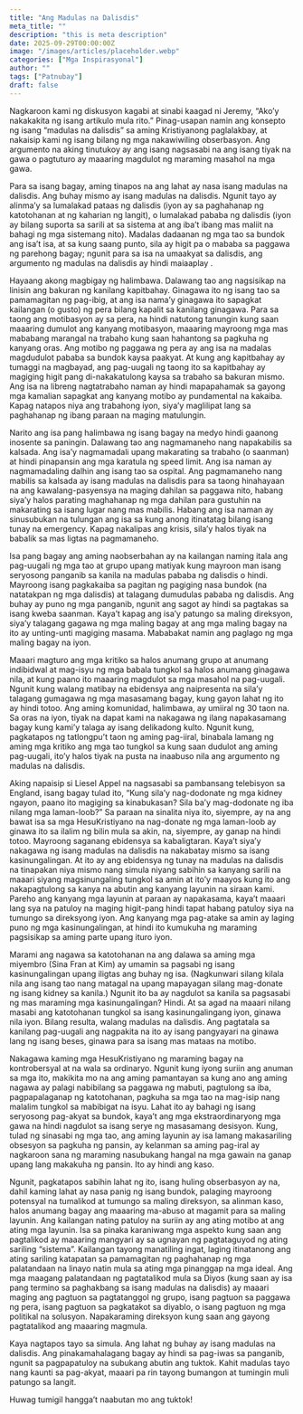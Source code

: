 ```yaml
---
title: "Ang Madulas na Dalisdis"
meta_title: ""
description: "this is meta description"
date: 2025-09-29T00:00:00Z
image: "/images/articles/placeholder.webp"
categories: ["Mga Inspirasyonal"]
author: ""
tags: ["Patnubay"]
draft: false
---
```


Nagkaroon kami ng diskusyon kagabi at sinabi kaagad ni Jeremy, “Ako’y nakakakita ng isang artikulo mula rito.” Pinag-usapan namin ang konsepto ng isang “madulas na dalisdis” sa aming Kristiyanong paglalakbay, at nakaisip kami ng isang bilang ng mga nakawiwiling obserbasyon. Ang argumento na aking tinutukoy ay ang isang nagsasabi na ang isang tiyak na gawa o pagtuturo ay maaaring magdulot ng maraming masahol na mga gawa.  
  
Para sa isang bagay, aming tinapos na ang lahat ay nasa isang madulas na dalisdis. Ang buhay mismo ay isang madulas na dalisdis. Ngunit tayo ay alinma’y sa lumalakad pataas ng dalisdis (iyon ay sa paghahanap ng katotohanan at ng kaharian ng langit), o lumalakad pababa ng dalisdis (iyon ay bilang suporta sa sarili at sa sistema at ang iba’t ibang mas maliit na bahagi ng mga sistemang nito). Madalas dadaanan ng mga tao sa bundok ang isa’t isa, at sa kung saang punto, sila ay higit pa o mababa sa paggawa ng parehong bagay; ngunit para sa isa na umaakyat sa dalisdis, ang argumento ng madulas na dalisdis ay hindi maiaaplay .  
  
Hayaang akong magbigay ng halimbawa. Dalawang tao ang nagsisikap na linisin ang bakuran ng kanilang kapitbahay. Ginagawa ito ng isang tao sa pamamagitan ng pag-ibig, at ang isa nama’y ginagawa ito sapagkat kailangan (o gusto) ng pera bilang kapalit sa kanilang ginagawa. Para sa taong ang motibasyon ay sa pera, na hindi natutong tanungin kung saan maaaring dumulot ang kanyang motibasyon, maaaring mayroong mga mas mababang marangal na trabaho kung saan hahantong sa pagkuha ng kanyang oras. Ang motibo ng paggawa ng pera ay ang isa na madalas magdudulot pababa sa bundok kaysa paakyat. At kung ang kapitbahay ay tumaggi na magbayad, ang pag-uugali ng taong ito sa kapitbahay ay magiging higit pang di-nakakatulong kaysa sa trabaho sa bakuran mismo. Ang isa na libreng nagtatrabaho naman ay hindi mapapahamak sa gayong mga kamalian sapagkat ang kanyang motibo ay pundamental na kakaiba. Kapag natapos niya ang trabahong iyon, siya’y maglilipat lang sa paghahanap ng ibang paraan na maging matulungin.  
  
Narito ang isa pang halimbawa ng isang bagay na medyo hindi gaanong inosente sa paningin. Dalawang tao ang nagmamaneho nang napakabilis sa kalsada. Ang isa’y nagmamadali upang makarating sa trabaho (o saanman) at hindi pinapansin ang mga karatula ng speed limit. Ang isa naman ay nagmamadaling dalhin ang isang tao sa ospital. Ang pagmamaneho nang mabilis sa kalsada ay isang madulas na dalisdis para sa taong hinahayaan na ang kawalang-pasyensya na maging dahilan sa paggawa nito, habang siya’y halos parating maghahanap ng mga dahilan para gustuhin na makarating sa isang lugar nang mas mabilis. Habang ang isa naman ay sinusubukan na tulungan ang isa sa kung anong itinatatag bilang isang tunay na emergency. Kapag nakalipas ang krisis, sila’y halos tiyak na babalik sa mas ligtas na pagmamaneho.  
  
Isa pang bagay ang aming naobserbahan ay na kailangan naming itala ang pag-uugali ng mga tao at grupo upang matiyak kung mayroon man isang seryosong panganib sa kanila na madulas pababa ng dalisdis o hindi. Mayroong isang pagkakaiba sa pagitan ng pagiging nasa bundok (na natatakpan ng mga dalisdis) at talagang dumudulas pababa ng dalisdis. Ang buhay ay puno ng mga panganib, ngunit ang sagot ay hindi sa pagtakas sa isang kweba saanman. Kaya’t kapag ang isa’y patungo sa maling direksyon, siya’y talagang gagawa ng mga maling bagay at ang mga maling bagay na ito ay unting-unti magiging masama. Mababakat namin ang paglago ng mga maling bagay na iyon.  
  
Maaari magturo ang mga kritiko sa halos anumang grupo at anumang indibidwal at mag-isyu ng mga babala tungkol sa halos anumang ginagawa nila, at kung paano ito maaaring magdulot sa mga masahol na pag-uugali. Ngunit kung walang matibay na ebidensya ang naipresenta na sila’y talagang gumagawa ng mga masasamang bagay, kung gayon lahat ng ito ay hindi totoo. Ang aming komunidad, halimbawa, ay umiiral ng 30 taon na. Sa oras na iyon, tiyak na dapat kami na nakagawa ng ilang napakasamang bagay kung kami’y talaga ay isang delikadong kulto. Ngunit kung, pagkatapos ng tatlongpu’t taon ng aming pag-iiral, binabala lamang ng aming mga kritiko ang mga tao tungkol sa kung saan dudulot ang aming pag-uugali, ito’y halos tiyak na pusta na inaabuso nila ang argumento ng madulas na dalisdis.  
  
Aking napaisip si Liesel Appel na nagsasabi sa pambansang telebisyon sa England, isang bagay tulad ito, “Kung sila’y nag-dodonate ng mga kidney ngayon, paano ito magiging sa kinabukasan? Sila ba’y mag-dodonate ng iba nilang mga laman-loob?” Sa paraan na sinalita niya ito, siyempre, ay na ang bawat isa sa mga HesuKristiyano na nag-donate ng mga laman-loob ay ginawa ito sa ilalim ng bilin mula sa akin, na, siyempre, ay ganap na hindi totoo. Mayroong saganang ebidensya sa kabaligtaran. Kaya’t siya’y nakagawa ng isang madulas na dalisdis na nakabatay mismo sa isang kasinungalingan. At ito ay ang ebidensya ng tunay na madulas na dalisdis na tinapakan niya mismo nang simula niyang sabihin sa kanyang sarili na maaari siyang magsinungaling tungkol sa amin at ito’y maayos kung ito ang nakapagtulong sa kanya na abutin ang kanyang layunin na siraan kami. Pareho ang kanyang mga layunin at paraan ay napakasama, kaya’t maaari lang sya na patuloy na maging higit-pang hindi tapat habang patuloy siya na tumungo sa direksyong iyon. Ang kanyang mga pag-atake sa amin ay laging puno ng mga kasinungalingan, at hindi ito kumukuha ng maraming pagsisikap sa aming parte upang ituro iyon.  
  
Marami ang nagawa sa katotohanan na ang dalawa sa aming mga miyembro (Sina Fran at Kim) ay umamin sa pagsabi ng isang kasinungalingan upang iligtas ang buhay ng isa. (Nagkunwari silang kilala nila ang isang tao nang matagal na upang mapayagan silang mag-donate ng isang kidney sa kanila.) Ngunit ito ba ay nagdulot sa kanila sa pagsasabi ng mas maraming mga kasinungalingan? Hindi. At sa agad na maaari nilang masabi ang katotohanan tungkol sa isang kasinungalingang iyon, ginawa nila iyon. Bilang resulta, walang madulas na dalisdis. Ang pagtatala sa kanilang pag-uugali ang nagpakita na ito ay isang pangyayari na ginawa lang ng isang beses, ginawa para sa isang mas mataas na motibo.  
  
Nakagawa kaming mga HesuKristiyano ng maraming bagay na kontrobersyal at na wala sa ordinaryo. Ngunit kung iyong suriin ang anuman sa mga ito, makikita mo na ang aming pamantayan sa kung ano ang aming nagawa ay palagi nabibilang sa paggawa ng mabuti, pagtulong sa iba, pagpapalaganap ng katotohanan, pagkuha sa mga tao na mag-isip nang malalim tungkol sa mabibigat na isyu. Lahat ito ay bahagi ng isang seryosong pag-akyat sa bundok, kaya’t ang mga ekstraordinaryong mga gawa na hindi nagdulot sa isang serye ng masasamang desisyon. Kung, tulad ng sinasabi ng mga tao, ang aming layunin ay isa lamang makasariling obsesyon sa pagkuha ng pansin, ay kelanman sa aming pag-iral ay nagkaroon sana ng maraming nasubukang hangal na mga gawain na ganap upang lang makakuha ng pansin. Ito ay hindi ang kaso.  
  
Ngunit, pagkatapos sabihin lahat ng ito, isang huling obserbasyon ay na, dahil kaming lahat ay nasa panig ng isang bundok, palaging mayroong potensyal na tumalikod at tumungo sa maling direksyon, sa alinman kaso, halos anumang bagay ang maaaring ma-abuso at magamit para sa maling layunin. Ang kailangan nating patuloy na suriin ay ang ating motibo at ang ating mga layunin. Isa sa pinaka karaniwang mga aspekto kung saan ang pagtalikod ay maaaring mangyari ay sa ugnayan ng pagtataguyod ng ating sariling “sistema”. Kailangan tayong manatiling ingat, laging itinatanong ang ating sariling katapatan sa pamamagitan ng paghahanap ng mga palatandaan na linayo natin mula sa ating mga pinanggap na mga ideal. Ang mga maagang palatandaan ng pagtatalikod mula sa Diyos (kung saan ay isa pang termino sa paghakbang sa isang madulas na dalisdis) ay maaari maging ang pagtuon sa pagtatanggol ng grupo, isang pagtuon sa paggawa ng pera, isang pagtuon sa pagkatakot sa diyablo, o isang pagtuon ng mga politikal na solusyon. Napakaraming direksyon kung saan ang gayong pagtatalikod ang maaaring magmula.  
  
Kaya nagtapos tayo sa simula. Ang lahat ng buhay ay isang madulas na dalisdis. Ang pinakamahalagang bagay ay hindi sa pag-iwas sa panganib, ngunit sa pagpapatuloy na subukang abutin ang tuktok. Kahit madulas tayo nang kaunti sa pag-akyat, maaari pa rin tayong bumangon at tumingin muli patungo sa langit.  
  
Huwag tumigil hangga’t naabutan mo ang tuktok!
